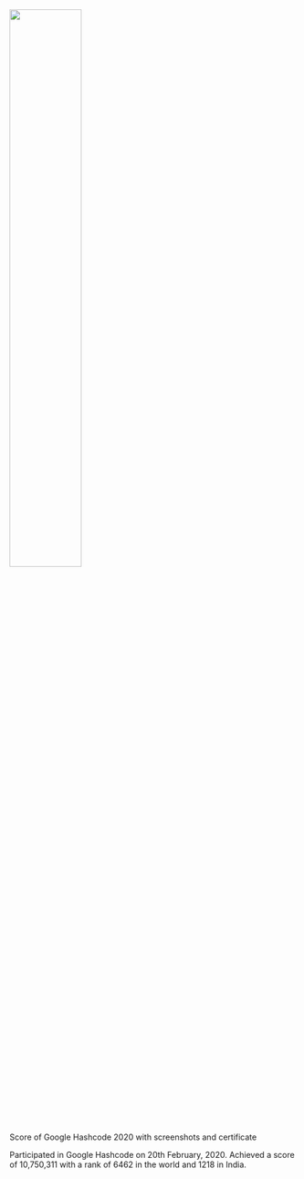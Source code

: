<img src="https://www.google.com/images/branding/googlelogo/2x/googlelogo_color_272x92dp.png" width="50%">


Score of Google Hashcode 2020 with screenshots and certificate 

Participated in Google Hashcode on 20th February, 2020.
Achieved a score of 10,750,311 with a rank of 6462 in the world and 1218 in India.